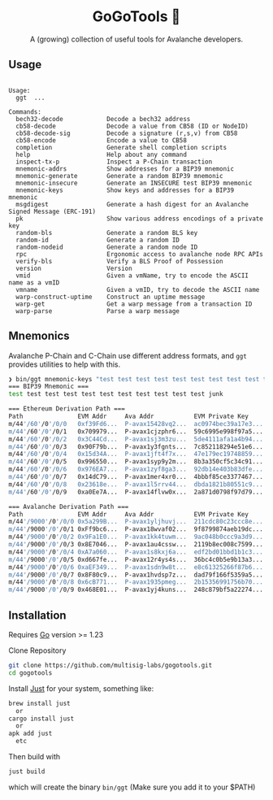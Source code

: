 <h1 align="center">GoGoTools 🎈</h1>
<p align="center">A (growing) collection of useful tools for Avalanche developers.</p>

## Usage

<pre><code>
Usage:
  ggt <command> ...

Commands:
  bech32-decode            Decode a bech32 address
  cb58-decode              Decode a value from CB58 (ID or NodeID)
  cb58-decode-sig          Decode a signature (r,s,v) from CB58
  cb58-encode              Encode a value to CB58
  completion               Generate shell completion scripts
  help                     Help about any command
  inspect-tx-p             Inspect a P-Chain transaction
  mnemonic-addrs           Show addresses for a BIP39 mnemonic
  mnemonic-generate        Generate a random BIP39 mnemonic
  mnemonic-insecure        Generate an INSECURE test BIP39 mnemonic
  mnemonic-keys            Show keys and addresses for a BIP39 mnemonic
  msgdigest                Generate a hash digest for an Avalanche Signed Message (ERC-191)
  pk                       Show various address encodings of a private key
  random-bls               Generate a random BLS key
  random-id                Generate a random ID
  random-nodeid            Generate a random node ID
  rpc                      Ergonomic access to avalanche node RPC APIs
  verify-bls               Verify a BLS Proof of Possession
  version                  Version
  vmid                     Given a vmName, try to encode the ASCII name as a vmID
  vmname                   Given a vmID, try to decode the ASCII name
  warp-construct-uptime    Construct an uptime message
  warp-get                 Get a warp message from a transaction ID
  warp-parse               Parse a warp message
</code></pre>

## Mnemonics

Avalanche P-Chain and C-Chain use different address formats, and `ggt` provides utilities to help with this.

```sh
❯ bin/ggt mnemonic-keys "test test test test test test test test test test test junk"
=== BIP39 Mnemonic ===
test test test test test test test test test test test junk

=== Ethereum Derivation Path ===
Path               EVM Addr     Ava Addr           EVM Private Key      Ava Private Key
m/44'/60'/0'/0/0   0xf39Fd6...  P-avax15428vq2...  ac0974bec39a17e3...  PrivateKey-2JmTFo8knhffGK32...
m/44'/60'/0'/0/1   0x709979...  P-avax1cjzphr6...  59c6995e998f97a5...  PrivateKey-gYChgv9KmCAaRH47...
m/44'/60'/0'/0/2   0x3C44Cd...  P-avax1sj3m3zu...  5de4111afa1a4b94...  PrivateKey-iMKNGkysaBKiThvd...
m/44'/60'/0'/0/3   0x90F79b...  P-avax1y3fgnts...  7c852118294e51e6...  PrivateKey-wqhSPTuv3JB9YPix...
m/44'/60'/0'/0/4   0x15d34A...  P-avax1jft4f7x...  47e179ec19748859...  PrivateKey-Yf6fhJUE97QgwBkb...
m/44'/60'/0'/0/5   0x996550...  P-avax1syp9y2m...  8b3a350cf5c34c91...  PrivateKey-24KNq4HhQo5BL6xM...
m/44'/60'/0'/0/6   0x976EA7...  P-avax1zyf8ga3...  92db14e403b83dfe...  PrivateKey-27gEa9Qudm22UaxC...
m/44'/60'/0'/0/7   0x14dC79...  P-avax1mer4xr0...  4bbbf85ce3377467...  PrivateKey-aMXjshukTmhmsn2P...
m/44'/60'/0'/0/8   0x23618e...  P-avax1l5rrv44...  dbda1821b80551c9...  PrivateKey-2fpphtBdokVfG6uA...
m/44'/60'/0'/0/9   0xa0Ee7A...  P-avax14flvw0x...  2a871d0798f97d79...  PrivateKey-KjKHSmNQ9bFN3bK2...

=== Avalanche Derivation Path ===
Path               EVM Addr     Ava Addr           EVM Private Key      Ava Private Key
m/44'/9000'/0'/0/0 0x5a299B...  P-avax1yljhuvj...  211cdc80c23ccc8e...  PrivateKey-Fapb8hTUMABpZc9z...
m/44'/9000'/0'/0/1 0xFf9bc6...  P-avax18wvaf02...  9f8799874aeb19dc...  PrivateKey-2DFyMtm5iENeShhP...
m/44'/9000'/0'/0/2 0x9Fa1E0...  P-avax1kk4tuwm...  9ac048b0ccc9a3d9...  PrivateKey-2B9ukB5wfRqS8vnJ...
m/44'/9000'/0'/0/3 0x8E7046...  P-avax1au4cssw...  2119b8ec008c7599...  PrivateKey-FaWRW4Fwpy8dgPq1...
m/44'/9000'/0'/0/4 0xA7a060...  P-avax1s8kxj6a...  edf2bd01bbd1b1c3...  PrivateKey-2oo4uTtBJfU64mB2...
m/44'/9000'/0'/0/5 0xd667fe...  P-avax12r4ys4s...  36bc4c0b5e9b13a3...  PrivateKey-R79TRuBkoJympQD3...
m/44'/9000'/0'/0/6 0xaEF349...  P-avax1sdn9w8t...  e8c61325266f87b6...  PrivateKey-2mWtmQ2iQxEdGwjh...
m/44'/9000'/0'/0/7 0x8F80c9...  P-avax1hvdsp7z...  dad79f166f5359a5...  PrivateKey-2fP2rzMCgN6LvKzK...
m/44'/9000'/0'/0/8 0x6cB771...  P-avax1935pmeg...  2b15356991756b70...  PrivateKey-KyVd5iu1CJ32Qryn...
m/44'/9000'/0'/0/9 0x468E01...  P-avax1yj4kuns...  248c879bf5a22274...  PrivateKey-H6bSJB5xj2FbMuV9...

```

## Installation

Requires [Go](https://golang.org/doc/install) version >= 1.23

Clone Repository

```sh
git clone https://github.com/multisig-labs/gogotools.git
cd gogotools
```

Install [Just](https://github.com/casey/just) for your system, something like:

```sh
brew install just
  or
cargo install just
  or
apk add just
  etc
```

Then build with

```sh
just build
```

which will create the binary `bin/ggt` (Make sure you add it to your $PATH)
